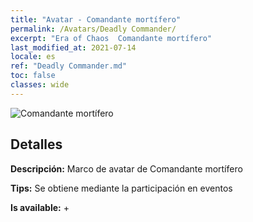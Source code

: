 ```yaml
---
title: "Avatar - Comandante mortífero"
permalink: /Avatars/Deadly Commander/
excerpt: "Era of Chaos  Comandante mortífero"
last_modified_at: 2021-07-14
locale: es
ref: "Deadly Commander.md"
toc: false
classes: wide
---
```

 ![Comandante mortífero](/images/a/avatarFrame_21.png)

## Detalles

 **Descripción:** Marco de avatar de Comandante mortífero 

 **Tips:** Se obtiene mediante la participación en eventos 

 **Is available:**  + 

